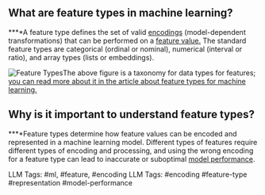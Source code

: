 **What are feature types in machine learning?**
-----------------------------------------------

**‍**A feature type defines the set of valid [encodings](https://www.hopsworks.ai/dictionary/encoding-for-features) (model-dependent transformations) that can be performed on a [feature value.](http://www.hopsworks.ai/dictionary/feature-value) The standard feature types are categorical (ordinal or nominal), numerical (interval or ratio), and array types (lists or embeddings).

![Feature Types](https://assets.website-files.com/618399cd49d125734c8dec95/64366ff2b0b670943923f88f_operational-ml-diagrams-book.png)The above figure is a taxonomy for data types for features; [you can read more about it in the article about feature types for machine learning.](https://www.hopsworks.ai/post/feature-types-for-machine-learning)

**Why is it important to understand feature types?**
----------------------------------------------------

**‍**Feature types determine how feature values can be encoded and represented in a machine learning model. Different types of features require different types of encoding and processing, and using the wrong encoding for a feature type can lead to inaccurate or suboptimal [model performance](http://www.hopsworks.ai/dictionary/model-performance).


LLM Tags:  #ml, #feature, #encoding
LLM Tags:  #encoding #feature-type #representation #model-performance